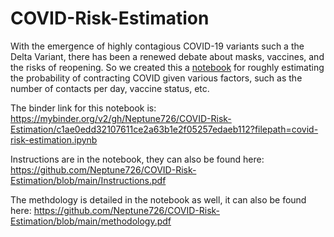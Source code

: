 # COVID-Risk-Estimation
With the emergence of highly contagious COVID-19 variants such a the Delta Variant, there has been a renewed debate about masks, vaccines, and the risks of reopening. So we created this a [notebook](https://github.com/Neptune726/COVID-Risk-Estimation/blob/main/covid-risk-estimation.ipynb) for roughly estimating the probability of contracting COVID given various factors, such as the number of contacts per day, vaccine status, etc. 

The binder link for this notebook is: 
https://mybinder.org/v2/gh/Neptune726/COVID-Risk-Estimation/c1ae0edd32107611ce2a63b1e2f05257edaeb112?filepath=covid-risk-estimation.ipynb

Instructions are in the notebook, they can also be found here: https://github.com/Neptune726/COVID-Risk-Estimation/blob/main/Instructions.pdf

The methdology is detailed in the notebook as well, it can also be found here: https://github.com/Neptune726/COVID-Risk-Estimation/blob/main/methodology.pdf

